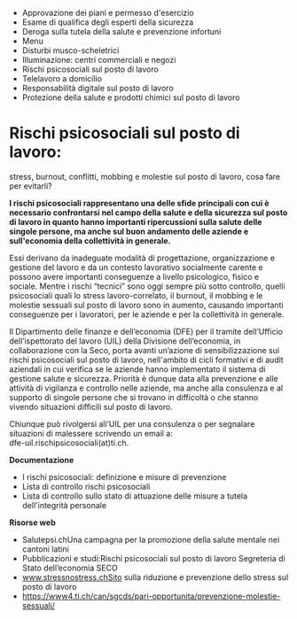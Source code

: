   * Approvazione dei piani e permesso d'esercizio
  * Esame di qualifica degli esperti della sicurezza
  * Deroga sulla tutela della salute e prevenzione infortuni
  * Menu
  * Disturbi musco-scheletrici
  * Illuminazione: centri commerciali e negozi
  * Rischi psicosociali sul posto di lavoro
  * Telelavoro a domicilio
  * Responsabilità digitale sul posto di lavoro
  * Protezione della salute e prodotti chimici sul posto di lavoro

# Rischi psicosociali sul posto di lavoro:  
stress, burnout, conflitti, mobbing e molestie sul posto di lavoro, cosa fare
per evitarli?

**I rischi psicosociali rappresentano una delle sfide principali con cui è
necessario confrontarsi nel campo della salute e della sicurezza sul posto di
lavoro in quanto hanno importanti ripercussioni sulla salute delle singole
persone, ma anche sul buon andamento delle aziende e sull'economia della
collettività in generale.**

Essi derivano da inadeguate modalità di progettazione, organizzazione e
gestione del lavoro e da un contesto lavorativo socialmente carente e possono
avere importanti conseguenze a livello psicologico, fisico e sociale. Mentre i
rischi “tecnici” sono oggi sempre più sotto controllo, quelli psicosociali
quali lo stress lavoro-correlato, il burnout, il mobbing e le molestie
sessuali sul posto di lavoro sono in aumento, causando importanti conseguenze
per i lavoratori, per le aziende e per la collettività in generale.

Il Dipartimento delle finanze e dell’economia (DFE) per il tramite
dell’Ufficio dell’ispettorato del lavoro (UIL) della Divisione dell’economia,
in collaborazione con la Seco, porta avanti un’azione di sensibilizzazione sui
rischi psicosociali sul posto di lavoro, nell'ambito di cicli formativi e di
audit aziendali in cui verifica se le aziende hanno implementato il sistema di
gestione salute e sicurezza. Priorità è dunque data alla prevenzione e alle
attività di vigilanza e controllo nelle aziende, ma anche alla consulenza e al
supporto di singole persone che si trovano in difficoltà o che stanno vivendo
situazioni difficili sul posto di lavoro.

Chiunque può rivolgersi all’UIL per una consulenza o per segnalare situazioni
di malessere scrivendo un email a:  
dfe-uil.rischipsicosociali(at)ti.ch.

 **Documentazione**

  * I rischi psicosociali: definizione e misure di prevenzione
  * Lista di controllo rischi psicosociali
  * Lista di controllo sullo stato di attuazione delle misure a tutela dell'integrità personale 

**Risorse web**

  * Salutepsi.chUna campagna per la promozione della salute mentale nei cantoni latini
  * Pubblicazioni e studi:Rischi psicosociali sul posto di lavoro Segreteria di Stato dell’economia SECO
  * www.stressnostress.chSito sulla riduzione e prevenzione dello stress sul posto di lavoro
  * https://www4.ti.ch/can/sgcds/pari-opportunita/prevenzione-molestie-sessuali/

